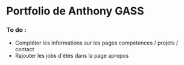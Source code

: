 # Portfolio de Anthony GASS

### To do :  
- Compléter les informations sur les pages compétences / projets / contact
- Rajouter les jobs d'étés dans la page apropos 

